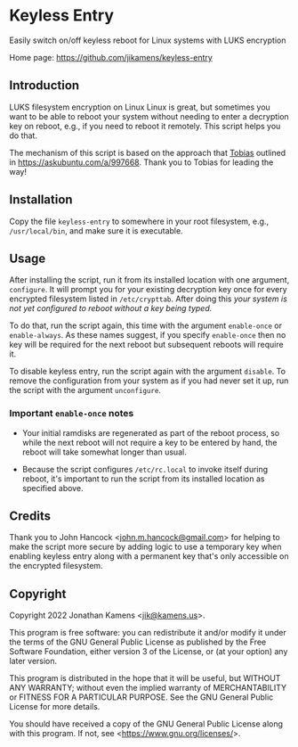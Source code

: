 Keyless Entry
=============

Easily switch on/off keyless reboot for Linux systems with LUKS encryption

Home page: <https://github.com/jikamens/keyless-entry>

Introduction
------------

LUKS filesystem encryption on Linux Linux is great, but sometimes you
want to be able to reboot your system without needing to enter a
decryption key on reboot, e.g., if you need to reboot it remotely.
This script helps you do that.

The mechanism of this script is based on the approach that
[Tobias](https://askubuntu.com/users/344231/tobias) outlined in
<https://askubuntu.com/a/997668>. Thank you to Tobias for leading the
way!

Installation
------------

Copy the file `keyless-entry` to somewhere in your root filesystem, e.g., `/usr/local/bin`, and make sure it is executable.

Usage
-----

After installing the script, run it from its installed location with
one argument, `configure`. It will prompt you for your existing
decryption key once for every encrypted filesystem listed in
`/etc/crypttab`. After doing this _your system is not yet configured
to reboot without a key being typed._

To do that, run the script again, this time with the argument
`enable-once` or `enable-always`. As these names suggest, if you
specify `enable-once` then no key will be required for the next reboot
but subsequent reboots will require it.

To disable keyless entry, run the script again with the argument
`disable`. To remove the configuration from your system as if you had
never set it up, run the script with the argument `unconfigure`.

### Important `enable-once` notes

* Your initial ramdisks are regenerated as part of the reboot process,
  so while the next reboot will not require a key to be entered by
  hand, the reboot will take somewhat longer than usual.

* Because the script configures `/etc/rc.local` to invoke itself
  during reboot, it's important to run the script from its installed
  location as specified above.

Credits
-------

Thank you to John Hancock <<john.m.hancock@gmail.com>> for helping to
make the script more secure by adding logic to use a temporary key
when enabling keyless entry along with a permanent key that's only
accessible on the encrypted filesystem.

Copyright
---------

Copyright 2022 Jonathan Kamens <<jik@kamens.us>>.

This program is free software: you can redistribute it and/or modify
it under the terms of the GNU General Public License as published by
the Free Software Foundation, either version 3 of the License, or (at
your option) any later version.

This program is distributed in the hope that it will be useful, but
WITHOUT ANY WARRANTY; without even the implied warranty of
MERCHANTABILITY or FITNESS FOR A PARTICULAR PURPOSE. See the GNU
General Public License for more details.

You should have received a copy of the GNU General Public License
along with this program. If not, see <<https://www.gnu.org/licenses/>>.
